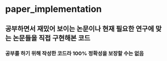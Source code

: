 # paper_implementation

## 공부하면서 재밌어 보이는 논문이나 현재 필요한 연구에 맞는 논문들을 직접 구현해본 코드

### 공부를 하기 위해 작성한 코드라 100% 정확성을 보장할 수는 없음

